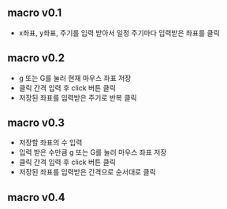 ## macro v0.1
- x좌표, y좌표, 주기를 입력 받아서 일정 주기마다 입력받은 좌표를 클릭

## macro v0.2
- g 또는 G를 눌러 현재 마우스 좌표 저장
- 클릭 간격 입력 후 click 버튼 클릭
- 저장된 좌표를 입력받은 주기로 반복 클릭

## macro v0.3
- 저장할 좌표의 수 입력
- 입력 받은 수만큼 g 또는 G를 눌러 마우스 좌표 저장
- 클릭 간격 입력 후 click 버튼 클릭
- 저장된 좌표를 입력받은 간격으로 순서대로 클릭

## macro v0.4
